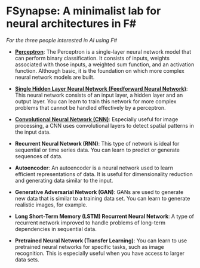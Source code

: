 # FSynapse: A minimalist lab for neural architectures in F#
_For the three people interested in AI using F#_

- **[Perceptron](https://github.com/jonas1ara/FSynapse/blob/main/src/Simple-perceptron.fsx)**: The Perceptron is a single-layer neural network model that can perform binary classification. It consists of inputs, weights associated with those inputs, a weighted sum function, and an activation function. Although basic, it is the foundation on which more complex neural network models are built.

- **[Single Hidden Layer Neural Network (Feedforward Neural Network)](https://github.com/jonas1ara/FSynapse/blob/main/src/Feedforward.fsx)**: This neural network consists of an input layer, a hidden layer and an output layer. You can learn to train this network for more complex problems that cannot be handled effectively by a perceptron.

- **[Convolutional Neural Network (CNN)](https://github.com/jonas1ara/FSynapse/blob/main/src/Cnn1.fsx)**: Especially useful for image processing, a CNN uses convolutional layers to detect spatial patterns in the input data.

- **Recurrent Neural Network (RNN)**: This type of network is ideal for sequential or time series data. You can learn to predict or generate sequences of data.

- **Autoencoder**: An autoencoder is a neural network used to learn efficient representations of data. It is useful for dimensionality reduction and generating data similar to the input.

- **Generative Adversarial Network (GAN)**: GANs are used to generate new data that is similar to a training data set. You can learn to generate realistic images, for example.

- **Long Short-Term Memory (LSTM) Recurrent Neural Network**: A type of recurrent network improved to handle problems of long-term dependencies in sequential data.

- **Pretrained Neural Network (Transfer Learning)**: You can learn to use pretrained neural networks for specific tasks, such as image recognition. This is especially useful when you have access to larger data sets.

